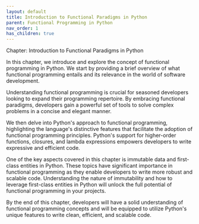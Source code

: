 ```yaml
---
layout: default
title: Introduction to Functional Paradigms in Python
parent: Functional Programming in Python
nav_order: 1
has_children: true
---
```

Chapter: Introduction to Functional Paradigms in Python

In this chapter, we introduce and explore the concept of functional programming in Python. We start by providing a brief overview of what functional programming entails and its relevance in the world of software development. 

Understanding functional programming is crucial for seasoned developers looking to expand their programming repertoire. By embracing functional paradigms, developers gain a powerful set of tools to solve complex problems in a concise and elegant manner. 

We then delve into Python's approach to functional programming, highlighting the language's distinctive features that facilitate the adoption of functional programming principles. Python's support for higher-order functions, closures, and lambda expressions empowers developers to write expressive and efficient code.

One of the key aspects covered in this chapter is immutable data and first-class entities in Python. These topics have significant importance in functional programming as they enable developers to write more robust and scalable code. Understanding the nature of immutability and how to leverage first-class entities in Python will unlock the full potential of functional programming in your projects.

By the end of this chapter, developers will have a solid understanding of functional programming concepts and will be equipped to utilize Python's unique features to write clean, efficient, and scalable code.